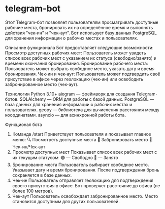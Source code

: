 # telegram-bot
Этот Telegram-бот позволяет пользователям просматривать доступные рабочие места, бронировать их на определённое время и выполнять действия "чек-ин" и "чек-аут". Бот использует базу данных PostgreSQL для хранения информации о рабочих местах и пользователях.

Описание функционала
Бот предоставляет следующие возможности:
Просмотр доступных рабочих мест:
Пользователь может увидеть список всех рабочих мест с указанием их статуса (свободно/занято) и времени окончания бронирования.
Бронирование рабочего места:
Пользователь может выбрать свободное место, указать дату и время бронирования.
Чек-ин и чек-аут:
Пользователь может подтвердить своё присутствие в офисе через геолокацию (чек-ин) или освободить забронированное место (чек-аут).

Технологии
Python 3.10+
aiogram — фреймворк для создания Telegram-ботов.
SQLAlchemy — ORM для работы с базой данных.
PostgreSQL — база данных для хранения информации о рабочих местах и пользователях.
geopy — библиотека для вычисления расстояния между координатами.
asyncio — для асинхронной работы бота.

Функционал бота
1. Команда /start
Приветствует пользователя и показывает главное меню:
🔍 Посмотреть доступные места
📅 Забронировать место
📍 Чек-ин/Чек-аут
2. Просмотр доступных мест
Показывает список всех рабочих мест с их текущим статусом:
🟢 — Свободно
🔴 — Занято
3. Бронирование места
Пользователь выбирает свободное место.
Указывает дату и время бронирования.
После подтверждения бронь сохраняется в базе данных.
4. Чек-ин
Пользователь отправляет геолокацию для подтверждения своего присутствия в офисе.
Бот проверяет расстояние до офиса (не более 100 метров).
5. Чек-аут
Пользователь освобождает забронированное место.
Место становится доступным для других пользователей.
